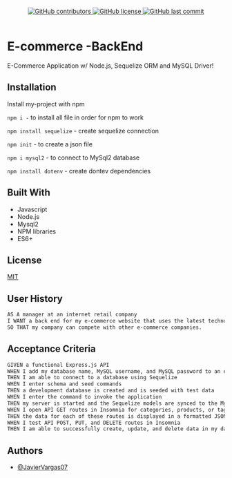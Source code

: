 <br>
<div align="center">
    <a href="https://github.com/JavierVargas97/employee-tracker/contributors">
        <img alt="GitHub contributors" src="https://img.shields.io/github/contributors/JavierVargas97/employee-tracker?style=for-the-badge">
    <a>
    <a>
     <a href="https://github.com/JavierVargas97/employee-tracker/LICENSE">
        <img alt="GitHub license" src="https://img.shields.io/github/license/JavierVargas97/TeamProfileGenerator?style=for-the-badge">
    <a>
     <a href="https://github.com/JavierVargas97/employee-tracker/commits/main">
        <img alt="GitHub last commit" src="https://img.shields.io/github/last-commit/JavierVargas97/TeamProfileGenerator?style=for-the-badge">
    <a>
</div>
<br>

# E-commerce -BackEnd

E-Commerce Application w/ Node.js, Sequelize ORM and MySQL Driver!


## Installation

Install my-project with npm



`npm i -` to install all file in order for npm to work

`npm install sequelize` - create sequelize connection

`npm init` - to create a json file

`npm i mysql2` - to connect to MySql2 database

`npm install dotenv` - create dontev dependencies


    
## Built With   

*   Javascript
*   Node.js
*   Mysql2
*   NPM libraries
*   ES6+


## License

[MIT](https://choosealicense.com/licenses/mit/)


## User History

```md
AS A manager at an internet retail company
I WANT a back end for my e-commerce website that uses the latest technologies
SO THAT my company can compete with other e-commerce companies.
```

## Acceptance Criteria
```md
GIVEN a functional Express.js API
WHEN I add my database name, MySQL username, and MySQL password to an environment variable file
THEN I am able to connect to a database using Sequelize
WHEN I enter schema and seed commands
THEN a development database is created and is seeded with test data
WHEN I enter the command to invoke the application
THEN my server is started and the Sequelize models are synced to the MySQL database
WHEN I open API GET routes in Insomnia for categories, products, or tags
THEN the data for each of these routes is displayed in a formatted JSON
WHEN I test API POST, PUT, and DELETE routes in Insomnia
THEN I am able to successfully create, update, and delete data in my database
```



## Authors

- [@JavierVargas07](https://www.github.com/JavierVargas97)
